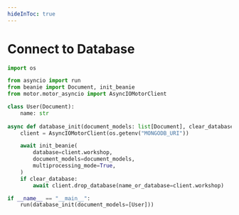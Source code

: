 ```yaml
---
hideInToc: true
---
```


# Connect to Database

<v-clicks>

```python 
import os

from asyncio import run
from beanie import Document, init_beanie
from motor.motor_asyncio import AsyncIOMotorClient

class User(Document):
    name: str
    
async def database_init(document_models: list[Document], clear_database: bool = False) -> None:
    client = AsyncIOMotorClient(os.getenv("MONGODB_URI"))

    await init_beanie(
        database=client.workshop,
        document_models=document_models,
        multiprocessing_mode=True,
    )
    if clear_database:
        await client.drop_database(name_or_database=client.workshop)

if __name__ == "__main__":
    run(database_init(document_models=[User]))
```

<FooterLink text="Documentation Beanie: How to Initialize Connection" link="https://beanie-odm.dev/tutorial/initialization/" />

</v-clicks>

<!--
TODO: add lines to coder
# lines 
# Create Motor client
# To drop database - for easier iterate and test.
# Initialize beanie with the Sample document class and a database
Beanie uses Motor as an async database engine. To initialize previously created documents, you should provide a Motor database instance and a list of your document models to the init_beanie(...) function, as it is shown in the example:
Function **`init_beanie`** also supports the parameters named:
* `allow_index_dropping: bool = False` - If you manage the indexes by yourself, when the parameter is set to`True`, indexes will be dropped.
* `recreate_views: bool = False` - If you want to use virtual views this parameter should be set to `True` *(aggregation pipelines stored in MongoDB that act as collections for reading operations)*.
* `multiprocessing_mode: bool = False` - If multiprocessing mode is set to `True` it will patch the motor client to use process's event loop. -->